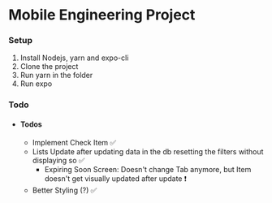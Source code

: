 # Mobile Engineering Project

### Setup

1. Install Nodejs, yarn and expo-cli
2. Clone the project
3. Run yarn in the folder
4. Run expo

### Todo

- #### Todos
  - Implement Check Item ✅
  - Lists Update after updating data in the db resetting the filters without displaying so ✅
    - Expiring Soon Screen: Doesn't change Tab anymore, but Item doesn't get visually updated after update ❗
  - Better Styling (?) ✅
